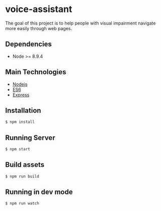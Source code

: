 # voice-assistant
The goal of this project is to help people with visual impairment navigate more easily through web pages.

## Dependencies

- Node >= 8.9.4

## Main Technologies
- [Nodejs](https://nodejs.org/)
- [ES6](http://es6-features.org)
- [Express](https://expressjs.com/)

## Installation
```sh
$ npm install
```

## Running Server
```sh
$ npm start
```

## Build assets
```sh
$ npm run build
```

## Running in dev mode
```sh
$ npm run watch
```

